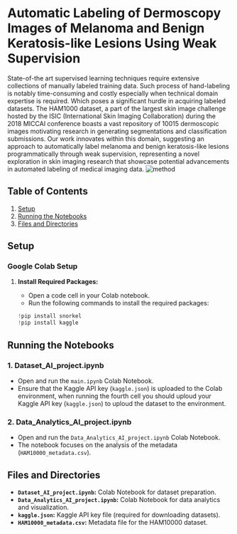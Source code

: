 

# Automatic Labeling of Dermoscopy Images of Melanoma and Benign Keratosis-like Lesions Using Weak Supervision

State-of-the art supervised learning techniques require extensive collections of manually labeled training data. Such process of hand-labeling is notably time-consuming and costly especially when technical domain expertise is required. Which poses a significant hurdle in acquiring labeled datasets. The HAM1000 dataset, a part of the largest skin image challenge hosted by the ISIC (International Skin Imaging Collaboration) during the 2018 MICCAI conference boasts a vast repository of 10015 dermoscopic images motivating research in generating segmentations and classification submissions. Our work innovates within this domain, suggesting an approach to automatically label melanoma and benign keratosis-like lesions programmatically  through weak supervision, representing a novel exploration in skin imaging research that showcase potential advancements in automated labeling of medical imaging data.
![method ](https://github.com/fawaghy-alhashmi/WeakSupervision/assets/142748320/b2d9aec3-1db5-4462-982f-b237e91e3c41)

## Table of Contents

1. [Setup](#setup)
2. [Running the Notebooks](#running-the-notebooks)
3. [Files and Directories](#files-and-directories)


## Setup

### Google Colab Setup

1. **Install Required Packages:**
   - Open a code cell in your Colab notebook.
   - Run the following commands to install the required packages:

   ```python
   !pip install snorkel
   !pip install kaggle

## Running the Notebooks

### 1. Dataset_AI_project.ipynb

- Open and run the `main.ipynb` Colab Notebook.
- Ensure that the Kaggle API key (`kaggle.json`) is uploaded to the Colab environment, when running the fourth cell you should uploud your  Kaggle API key (`kaggle.json`) to uploud the dataset to the environment.

### 2. Data_Analytics_AI_project.ipynb

- Open and run the `Data_Analytics_AI_project.ipynb` Colab Notebook.
- The notebook focuses on the analysis of the metadata (`HAM10000_metadata.csv`).

## Files and Directories

- **`Dataset_AI_project.ipynb`:** Colab Notebook for dataset preparation.
- **`Data_Analytics_AI_project.ipynb`:** Colab Notebook for data analytics and visualization.
- **`kaggle.json`:** Kaggle API key file (required for downloading datasets).
- **`HAM10000_metadata.csv`:** Metadata file for the HAM10000 dataset.




